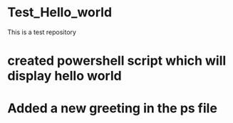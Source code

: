 # Test_Hello_world
This is a test repository

# created powershell script which will display hello world

# Added a new greeting in the ps file
